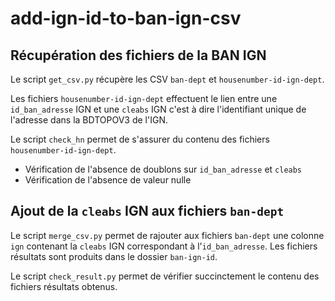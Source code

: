 # add-ign-id-to-ban-ign-csv

## Récupération des fichiers de la BAN IGN 

Le script `get_csv.py` récupère les CSV `ban-dept` et `housenumber-id-ign-dept`.

Les fichiers `housenumber-id-ign-dept` effectuent le lien entre une `id_ban_adresse` IGN et une `cleabs` IGN c'est à dire l'identifiant unique de l'adresse dans la BDTOPOV3 de l'IGN.

Le script `check_hn` permet de s'assurer du contenu des fichiers `housenumber-id-ign-dept`.
* Vérification de l'absence de doublons sur `id_ban_adresse` et `cleabs` 
* Vérification de l'absence de valeur nulle


## Ajout de la `cleabs` IGN aux fichiers `ban-dept`

Le script `merge_csv.py` permet de rajouter aux fichiers `ban-dept` une colonne `ign` contenant la `cleabs` IGN correspondant à l'`id_ban_adresse`. Les fichiers résultats sont produits dans le dossier `ban-ign-id`.

Le script `check_result.py` permet de vérifier succinctement le contenu des fichiers résultats obtenus.
